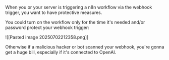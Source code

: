 When you or your server is triggering a n8n workflow via the webhook trigger, you want to have protective measures.

You could turn on the workflow only for the time it's needed and/or password protect your webhook trigger:

![[Pasted image 20250702212358.png]]

Otherwise if a malicious hacker or bot scanned your webhook, you're gonna get a huge bill, especially if it's connected to OpenAI.